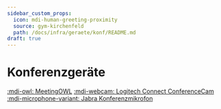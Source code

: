 ```yaml
---
sidebar_custom_props:
  icon: mdi-human-greeting-proximity
  source: gym-kirchenfeld
  path: /docs/infra/geraete/konf/README.md
draft: true
---
```


# Konferenzgeräte


[:mdi-owl: MeetingOWL](owl/)
[:mdi-webcam: Logitech Connect ConferenceCam](logitech/)
[:mdi-microphone-variant: Jabra Konferenzmikrofon](jabra/)


